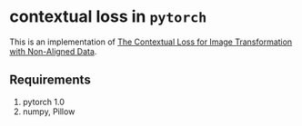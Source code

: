 # contextual loss in `pytorch`

This is an implementation of [The Contextual Loss for Image Transformation with Non-Aligned Data](https://arxiv.org/abs/1803.02077).

## Requirements
1. pytorch 1.0
2. numpy, Pillow
